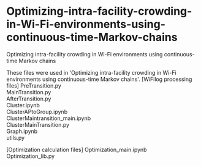 # Optimizing-intra-facility-crowding-in-Wi-Fi-environments-using-continuous-time-Markov-chains
Optimizing intra-facility crowding in Wi-Fi environments using continuous-time Markov chains

These files were used in 'Optimizing intra-facility crowding in Wi-Fi environments using continuous-time Markov chains'.
[WiFilog processing files]
PreTransition.py  
MainTransition.py  
AfterTransition.py  
Cluster.ipynb  
ClusterAPtoGroup.ipynb  
ClusterMaintransition_main.ipynb  
ClusterMainTransition.py  
Graph.ipynb  
utils.py  

[Optimization calculation files]
Optimization_main.ipynb  
Optimization_lib.py  

